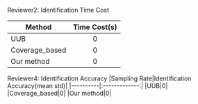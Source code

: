 Reviewer2: Identification Time Cost

|Method|Time Cost(s)|
|----------|:-------------:|
|UUB|0|
|Coverage_based|0|
|Our method|0|


Reviewer4: Identification Accuracy
|Sampling Rate|Identification Accuracy(mean  std)|
|----------|:-------------:|
|UUB|0|
|Coverage_based|0|
|Our method|0|
